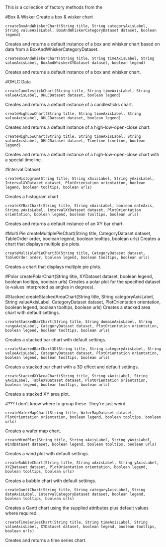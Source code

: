 This is a collection of factory methods from the

#Box & Wisker
Create a box & wisker chart

	createBoxAndWhiskerChart(String title, String categoryAxisLabel, String valueAxisLabel, BoxAndWhiskerCategoryDataset dataset, boolean legend)
Creates and returns a default instance of a box and whisker chart based on data from a BoxAndWhiskerCategoryDataset.

	createBoxAndWhiskerChart(String title, String timeAxisLabel, String valueAxisLabel, BoxAndWhiskerXYDataset dataset, boolean legend)
Creates and returns a default instance of a box and whisker chart.

#OHLC Data

	createCandlestickChart(String title, String timeAxisLabel, String valueAxisLabel, OHLCDataset dataset, boolean legend)
Creates and returns a default instance of a candlesticks chart.

	createHighLowChart(String title, String timeAxisLabel, String valueAxisLabel, OHLCDataset dataset, boolean legend)
Creates and returns a default instance of a high-low-open-close chart.

	createHighLowChart(String title, String timeAxisLabel, String valueAxisLabel, OHLCDataset dataset, Timeline timeline, boolean legend)
Creates and returns a default instance of a high-low-open-close chart with a special timeline.

#Interval Dataset

	createHistogram(String title, String xAxisLabel, String yAxisLabel, IntervalXYDataset dataset, PlotOrientation orientation, boolean legend, boolean tooltips, boolean urls)
Creates a histogram chart.

	createXYBarChart(String title, String xAxisLabel, boolean dateAxis, String yAxisLabel, IntervalXYDataset dataset, PlotOrientation orientation, boolean legend, boolean tooltips, boolean urls)
Creates and returns a default instance of an XY bar chart.

#Multi Pie
	createMultiplePieChart(String title, CategoryDataset dataset, TableOrder order, boolean legend, boolean tooltips, boolean urls)
Creates a chart that displays multiple pie plots.

	createMultiplePieChart3D(String title, CategoryDataset dataset, TableOrder order, boolean legend, boolean tooltips, boolean urls)
Creates a chart that displays multiple pie plots.

#Polar
	createPolarChart(String title, XYDataset dataset, boolean legend, boolean tooltips, boolean urls)
Creates a polar plot for the specified dataset (x-values interpreted as angles in degrees).

#Stacked
	createStackedAreaChart(String title, String categoryAxisLabel, String valueAxisLabel, CategoryDataset dataset, PlotOrientation orientation, boolean legend, boolean tooltips, boolean urls)
Creates a stacked area chart with default settings.

	createStackedBarChart(String title, String domainAxisLabel, String rangeAxisLabel, CategoryDataset dataset, PlotOrientation orientation, boolean legend, boolean tooltips, boolean urls)
Creates a stacked bar chart with default settings.

	createStackedBarChart3D(String title, String categoryAxisLabel, String valueAxisLabel, CategoryDataset dataset, PlotOrientation orientation, boolean legend, boolean tooltips, boolean urls)
Creates a stacked bar chart with a 3D effect and default settings.

	createStackedXYAreaChart(String title, String xAxisLabel, String yAxisLabel, TableXYDataset dataset, PlotOrientation orientation, boolean legend, boolean tooltips, boolean urls)
Creates a stacked XY area plot.

#???
I don't know where to group these.  They're just weird.

	createWaferMapChart(String title, WaferMapDataset dataset, PlotOrientation orientation, boolean legend, boolean tooltips, boolean urls)
Creates a wafer map chart.

	createWindPlot(String title, String xAxisLabel, String yAxisLabel, WindDataset dataset, boolean legend, boolean tooltips, boolean urls)
Creates a wind plot with default settings.

	createBubbleChart(String title, String xAxisLabel, String yAxisLabel, XYZDataset dataset, PlotOrientation orientation, boolean legend, boolean tooltips, boolean urls)
Creates a bubble chart with default settings.

	createGanttChart(String title, String categoryAxisLabel, String dateAxisLabel, IntervalCategoryDataset dataset, boolean legend, boolean tooltips, boolean urls)
Creates a Gantt chart using the supplied attributes plus default values where required.

	createTimeSeriesChart(String title, String timeAxisLabel, String valueAxisLabel, XYDataset dataset, boolean legend, boolean tooltips, boolean urls)
Creates and returns a time series chart.
